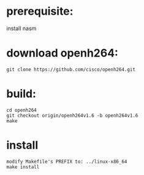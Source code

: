 # prerequisite:
install nasm 

# download openh264:
    git clone https://github.com/cisco/openh264.git

# build:
    cd openh264
    git checkout origin/openh264v1.6 -b openh264v1.6
    make


# install
    modify Makefile's PREFIX to: ../linux-x86_64
    make install


